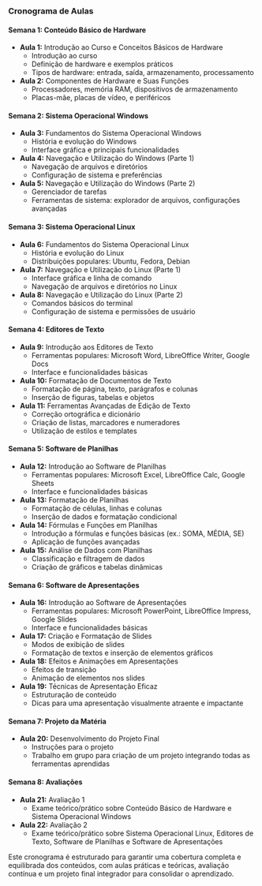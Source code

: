 ### Cronograma de Aulas

#### **Semana 1: Conteúdo Básico de Hardware**
- **Aula 1:** Introdução ao Curso e Conceitos Básicos de Hardware
  - Introdução ao curso
  - Definição de hardware e exemplos práticos
  - Tipos de hardware: entrada, saída, armazenamento, processamento
- **Aula 2:** Componentes de Hardware e Suas Funções
  - Processadores, memória RAM, dispositivos de armazenamento
  - Placas-mãe, placas de vídeo, e periféricos

#### **Semana 2: Sistema Operacional Windows**
- **Aula 3:** Fundamentos do Sistema Operacional Windows
  - História e evolução do Windows
  - Interface gráfica e principais funcionalidades
- **Aula 4:** Navegação e Utilização do Windows (Parte 1)
  - Navegação de arquivos e diretórios
  - Configuração de sistema e preferências
- **Aula 5:** Navegação e Utilização do Windows (Parte 2)
  - Gerenciador de tarefas
  - Ferramentas de sistema: explorador de arquivos, configurações avançadas

#### **Semana 3: Sistema Operacional Linux**
- **Aula 6:** Fundamentos do Sistema Operacional Linux
  - História e evolução do Linux
  - Distribuições populares: Ubuntu, Fedora, Debian
- **Aula 7:** Navegação e Utilização do Linux (Parte 1)
  - Interface gráfica e linha de comando
  - Navegação de arquivos e diretórios no Linux
- **Aula 8:** Navegação e Utilização do Linux (Parte 2)
  - Comandos básicos do terminal
  - Configuração de sistema e permissões de usuário

#### **Semana 4: Editores de Texto**
- **Aula 9:** Introdução aos Editores de Texto
  - Ferramentas populares: Microsoft Word, LibreOffice Writer, Google Docs
  - Interface e funcionalidades básicas
- **Aula 10:** Formatação de Documentos de Texto
  - Formatação de página, texto, parágrafos e colunas
  - Inserção de figuras, tabelas e objetos
- **Aula 11:** Ferramentas Avançadas de Edição de Texto
  - Correção ortográfica e dicionário
  - Criação de listas, marcadores e numeradores
  - Utilização de estilos e templates

#### **Semana 5: Software de Planilhas**
- **Aula 12:** Introdução ao Software de Planilhas
  - Ferramentas populares: Microsoft Excel, LibreOffice Calc, Google Sheets
  - Interface e funcionalidades básicas
- **Aula 13:** Formatação de Planilhas
  - Formatação de células, linhas e colunas
  - Inserção de dados e formatação condicional
- **Aula 14:** Fórmulas e Funções em Planilhas
  - Introdução a fórmulas e funções básicas (ex.: SOMA, MÉDIA, SE)
  - Aplicação de funções avançadas
- **Aula 15:** Análise de Dados com Planilhas
  - Classificação e filtragem de dados
  - Criação de gráficos e tabelas dinâmicas

#### **Semana 6: Software de Apresentações**
- **Aula 16:** Introdução ao Software de Apresentações
  - Ferramentas populares: Microsoft PowerPoint, LibreOffice Impress, Google Slides
  - Interface e funcionalidades básicas
- **Aula 17:** Criação e Formatação de Slides
  - Modos de exibição de slides
  - Formatação de textos e inserção de elementos gráficos
- **Aula 18:** Efeitos e Animações em Apresentações
  - Efeitos de transição
  - Animação de elementos nos slides
- **Aula 19:** Técnicas de Apresentação Eficaz
  - Estruturação de conteúdo
  - Dicas para uma apresentação visualmente atraente e impactante

#### **Semana 7: Projeto da Matéria**
- **Aula 20:** Desenvolvimento do Projeto Final
  - Instruções para o projeto
  - Trabalho em grupo para criação de um projeto integrando todas as ferramentas aprendidas

#### **Semana 8: Avaliações**
- **Aula 21:** Avaliação 1
  - Exame teórico/prático sobre Conteúdo Básico de Hardware e Sistema Operacional Windows
- **Aula 22:** Avaliação 2
  - Exame teórico/prático sobre Sistema Operacional Linux, Editores de Texto, Software de Planilhas e Software de Apresentações

Este cronograma é estruturado para garantir uma cobertura completa e equilibrada dos conteúdos, com aulas práticas e teóricas, avaliação contínua e um projeto final integrador para consolidar o aprendizado.